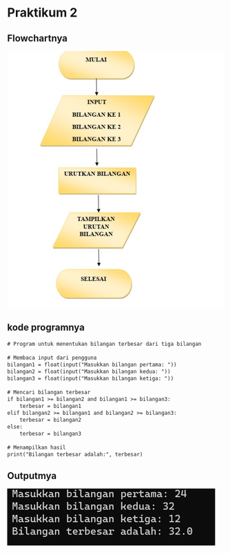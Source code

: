 # Praktikum 2

## Flowchartnya

![Alt text](flowchart.jpg)
## kode programnya

``````
# Program untuk menentukan bilangan terbesar dari tiga bilangan

# Membaca input dari pengguna
bilangan1 = float(input("Masukkan bilangan pertama: "))
bilangan2 = float(input("Masukkan bilangan kedua: "))
bilangan3 = float(input("Masukkan bilangan ketiga: "))

# Mencari bilangan terbesar
if bilangan1 >= bilangan2 and bilangan1 >= bilangan3:
    terbesar = bilangan1
elif bilangan2 >= bilangan1 and bilangan2 >= bilangan3:
    terbesar = bilangan2
else:
    terbesar = bilangan3

# Menampilkan hasil
print("Bilangan terbesar adalah:", terbesar)
``````

## Outputmya

![Alt text](image-3.png)
